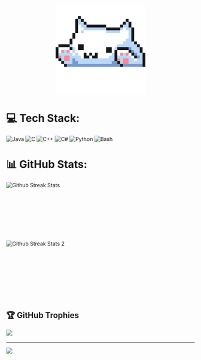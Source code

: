 <section align="center">
  <div>
    <img src="./cat_dev.gif" alt="Dev cat" width="240" height="240"/>
  </div>
</section>

# 💻 Tech Stack:
<section style="display: inline-block;">
  <img src="https://cdn.jsdelivr.net/gh/devicons/devicon@latest/icons/java/java-original.svg" width="40" height="40" alt="Java">
  <img src="https://cdn.jsdelivr.net/gh/devicons/devicon@latest/icons/c/c-original.svg" width="40" height="40" alt="C">
  <img src="https://cdn.jsdelivr.net/gh/devicons/devicon@latest/icons/cplusplus/cplusplus-original.svg" width="40" height="40" alt="C++"/>
  <img src="https://cdn.jsdelivr.net/gh/devicons/devicon@latest/icons/csharp/csharp-original.svg" width="40" height="40" alt="C#"/>
  <img src="https://cdn.jsdelivr.net/gh/devicons/devicon@latest/icons/python/python-original.svg" width="40" height="40" alt="Python"/>
  <img src="https://cdn.jsdelivr.net/gh/devicons/devicon@latest/icons/bash/bash-original.svg" width="40" height="40" alt="Bash"/>
</section>
          

# 📊 GitHub Stats:
<section style="display:inline-block;">
  <img src="https://github-readme-streak-stats.herokuapp.com/?user=lucky8boy&theme=dark&hide_border=false" width="396" height="156" style="margin:0px; display: block;" alt="Github Streak Stats"/>
  <img src="https://github-readme-stats.vercel.app/api/top-langs/?username=lucky8boy&theme=dark&hide_border=false&include_all_commits=true&count_private=true&layout=compact" width="396" height="156" style="margin:0px; display: block;" alt="Github Streak Stats 2"/>
</section>

## 🏆 GitHub Trophies
![](https://github-profile-trophy.vercel.app/?username=lucky8boy&theme=discord&no-frame=true&no-bg=true&margin-w=4)


---
![](https://komarev.com/ghpvc/?username=lucky8boy&color=blueviolet&style=for-the-badge&label=Views&abbreviated=true&base=605)
